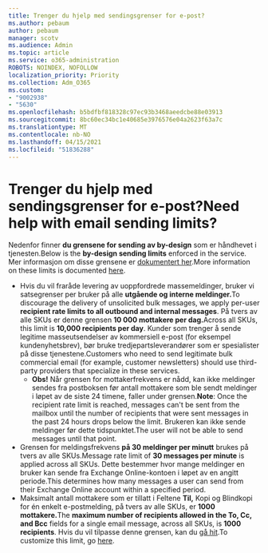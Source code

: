 ```yaml
---
title: Trenger du hjelp med sendingsgrenser for e-post?
ms.author: pebaum
author: pebaum
manager: scotv
ms.audience: Admin
ms.topic: article
ms.service: o365-administration
ROBOTS: NOINDEX, NOFOLLOW
localization_priority: Priority
ms.collection: Adm_O365
ms.custom:
- "9002938"
- "5630"
ms.openlocfilehash: b5bdfbf818328c97ec93b3468aeedcbe88e03913
ms.sourcegitcommit: 8bc60ec34bc1e40685e3976576e04a2623f63a7c
ms.translationtype: MT
ms.contentlocale: nb-NO
ms.lasthandoff: 04/15/2021
ms.locfileid: "51836288"
---
```

# <a name="need-help-with-email-sending-limits"></a><span data-ttu-id="6bcc5-102">Trenger du hjelp med sendingsgrenser for e-post?</span><span class="sxs-lookup"><span data-stu-id="6bcc5-102">Need help with email sending limits?</span></span>

<span data-ttu-id="6bcc5-103">Nedenfor finner **du grensene for sending av by-design** som er håndhevet i tjenesten.</span><span class="sxs-lookup"><span data-stu-id="6bcc5-103">Below is the **by-design sending limits** enforced in the service.</span></span> <span data-ttu-id="6bcc5-104">Mer informasjon om disse grensene er [dokumentert her](https://docs.microsoft.com/office365/servicedescriptions/exchange-online-service-description/exchange-online-limits#receiving-and-sending-limits).</span><span class="sxs-lookup"><span data-stu-id="6bcc5-104">More information on these limits is documented [here](https://docs.microsoft.com/office365/servicedescriptions/exchange-online-service-description/exchange-online-limits#receiving-and-sending-limits).</span></span>

- <span data-ttu-id="6bcc5-105">Hvis du vil fraråde levering av uoppfordrede massemeldinger, bruker vi satsegrenser per bruker på alle **utgående og interne meldinger.**</span><span class="sxs-lookup"><span data-stu-id="6bcc5-105">To discourage the delivery of unsolicited bulk messages, we apply per-user **recipient rate limits to all outbound and internal messages**.</span></span> <span data-ttu-id="6bcc5-106">På tvers av alle SKUs er denne grensen **10 000 mottakere per dag.**</span><span class="sxs-lookup"><span data-stu-id="6bcc5-106">Across all SKUs, this limit is **10,000 recipients per day**.</span></span>  <span data-ttu-id="6bcc5-107">Kunder som trenger å sende legitime masseutsendelser av kommersiell e-post (for eksempel kundenyhetsbrev), bør bruke tredjepartsleverandører som er spesialister på disse tjenestene.</span><span class="sxs-lookup"><span data-stu-id="6bcc5-107">Customers who need to send legitimate bulk commercial email (for example, customer newsletters) should use third-party providers that specialize in these services.</span></span>
    - <span data-ttu-id="6bcc5-108">**Obs!** Når grensen for mottakerfrekvens er nådd, kan ikke meldinger sendes fra postboksen før antall mottakere som ble sendt meldinger i løpet av de siste 24 timene, faller under grensen.</span><span class="sxs-lookup"><span data-stu-id="6bcc5-108">**Note**: Once the recipient rate limit is reached, messages can't be sent from the mailbox until the number of recipients that were sent messages in the past 24 hours drops below the limit.</span></span> <span data-ttu-id="6bcc5-109">Brukeren kan ikke sende meldinger før dette tidspunktet.</span><span class="sxs-lookup"><span data-stu-id="6bcc5-109">The user will not be able to send messages until that point.</span></span>
- <span data-ttu-id="6bcc5-110">Grensen for meldingsfrekvens **på 30 meldinger per minutt** brukes på tvers av alle SKUs.</span><span class="sxs-lookup"><span data-stu-id="6bcc5-110">Message rate limit of **30 messages per minute** is applied across all SKUs.</span></span> <span data-ttu-id="6bcc5-111">Dette bestemmer hvor mange meldinger en bruker kan sende fra Exchange Online-kontoen i løpet av en angitt periode.</span><span class="sxs-lookup"><span data-stu-id="6bcc5-111">This determines how many messages a user can send from their Exchange Online account within a specified period.</span></span>
- <span data-ttu-id="6bcc5-112">Maksimalt antall mottakere som er tillatt i Feltene **Til,** Kopi og Blindkopi for én enkelt e-postmelding, på tvers av alle SKUs, er **1000 mottakere.**</span><span class="sxs-lookup"><span data-stu-id="6bcc5-112">The **maximum number of recipients allowed in the To, Cc, and Bcc** fields for a single email message, across all SKUs, is **1000 recipients**.</span></span> <span data-ttu-id="6bcc5-113">Hvis du vil tilpasse denne grensen, kan du [gå hit](https://techcommunity.microsoft.com/t5/exchange-team-blog/customizable-recipient-limits-in-office-365/ba-p/1183228).</span><span class="sxs-lookup"><span data-stu-id="6bcc5-113">To customize this limit, go [here](https://techcommunity.microsoft.com/t5/exchange-team-blog/customizable-recipient-limits-in-office-365/ba-p/1183228).</span></span>
